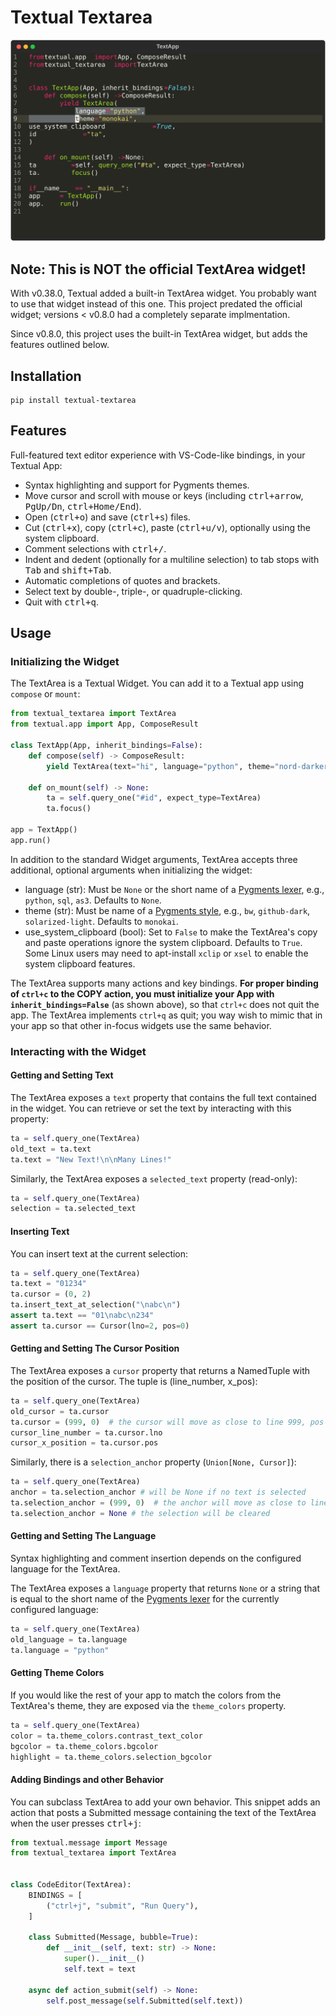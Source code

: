 # Textual Textarea
![Textual Textarea Screenshot](textarea.svg)

## Note: This is **NOT** the official TextArea widget!

With v0.38.0, Textual added a built-in TextArea widget. You probably want to use 
that widget instead of this one. This project predated the official widget; versions < v0.8.0
had a completely separate implmentation.

Since v0.8.0, this project uses the built-in TextArea widget, but adds the features outlined below.

## Installation

```
pip install textual-textarea
```

## Features
Full-featured text editor experience with VS-Code-like bindings, in your Textual App:
- Syntax highlighting and support for Pygments themes.
- Move cursor and scroll with mouse or keys (including <kbd>ctrl+arrow</kbd>, <kbd>PgUp/Dn</kbd>,  <kbd>ctrl+Home/End</kbd>).
- Open (<kbd>ctrl+o</kbd>) and save (<kbd>ctrl+s</kbd>) files.
- Cut (<kbd>ctrl+x</kbd>), copy (<kbd>ctrl+c</kbd>), paste (<kbd>ctrl+u/v</kbd>), optionally using the system clipboard.
- Comment selections with <kbd>ctrl+/</kbd>.
- Indent and dedent (optionally for a multiline selection) to tab stops with <kbd>Tab</kbd> and <kbd>shift+Tab</kbd>.
- Automatic completions of quotes and brackets.
- Select text by double-, triple-, or quadruple-clicking.
- Quit with <kbd>ctrl+q</kbd>.

## Usage

### Initializing the Widget

The TextArea is a Textual Widget. You can add it to a Textual
app using `compose` or `mount`:

```python
from textual_textarea import TextArea
from textual.app import App, ComposeResult

class TextApp(App, inherit_bindings=False):
    def compose(self) -> ComposeResult:
        yield TextArea(text="hi", language="python", theme="nord-darker", id="ta")

    def on_mount(self) -> None:
        ta = self.query_one("#id", expect_type=TextArea)
        ta.focus()

app = TextApp()
app.run()
```

In addition to the standard Widget arguments, TextArea accepts three additional, optional arguments when initializing the widget:

- language (str): Must be `None` or the short name of a [Pygments lexer](https://pygments.org/docs/lexers/), e.g., `python`, `sql`, `as3`. Defaults to `None`.
- theme (str): Must be name of a [Pygments style](https://pygments.org/styles/), e.g., `bw`, `github-dark`, `solarized-light`. Defaults to `monokai`.
- use_system_clipboard (bool): Set to `False` to make the TextArea's copy and paste operations ignore the system clipboard. Defaults to `True`. Some Linux users may need to apt-install `xclip` or `xsel` to enable the system clipboard features.

The TextArea supports many actions and key bindings. **For proper binding of `ctrl+c` to the COPY action,
you must initialize your App with `inherit_bindings=False`** (as shown above), so that `ctrl+c` does not quit the app. The TextArea implements `ctrl+q` as quit; you way wish to mimic that in your app so that other in-focus widgets use the same behavior.

### Interacting with the Widget

#### Getting and Setting Text

The TextArea exposes a `text` property that contains the full text contained in the widget. You can retrieve or set the text by interacting with this property:

```python
ta = self.query_one(TextArea)
old_text = ta.text
ta.text = "New Text!\n\nMany Lines!"
```

Similarly, the TextArea exposes a `selected_text` property (read-only):
```python
ta = self.query_one(TextArea)
selection = ta.selected_text
```

#### Inserting Text

You can insert text at the current selection:
```python
ta = self.query_one(TextArea)
ta.text = "01234"
ta.cursor = (0, 2)
ta.insert_text_at_selection("\nabc\n")
assert ta.text == "01\nabc\n234"
assert ta.cursor == Cursor(lno=2, pos=0)
```

#### Getting and Setting The Cursor Position

The TextArea exposes a `cursor` property that returns a NamedTuple with the position of the cursor. The tuple is (line_number, x_pos):

```python
ta = self.query_one(TextArea)
old_cursor = ta.cursor
ta.cursor = (999, 0)  # the cursor will move as close to line 999, pos 0 as possible
cursor_line_number = ta.cursor.lno
cursor_x_position = ta.cursor.pos
```

Similarly, there is a `selection_anchor` property (`Union[None, Cursor]`):

```python
ta = self.query_one(TextArea)
anchor = ta.selection_anchor # will be None if no text is selected
ta.selection_anchor = (999, 0)  # the anchor will move as close to line 999, pos 0 as possible
ta.selection_anchor = None # the selection will be cleared
```

#### Getting and Setting The Language

Syntax highlighting and comment insertion depends on the configured language for the TextArea.

The TextArea exposes a `language` property that returns `None` or a string that is equal to the short name of the [Pygments lexer](https://pygments.org/docs/lexers/) for the currently configured language:

```python
ta = self.query_one(TextArea)
old_language = ta.language
ta.language = "python"
```

#### Getting Theme Colors

If you would like the rest of your app to match the colors from the TextArea's theme, they are exposed via the `theme_colors` property.

```python
ta = self.query_one(TextArea)
color = ta.theme_colors.contrast_text_color
bgcolor = ta.theme_colors.bgcolor
highlight = ta.theme_colors.selection_bgcolor
```


#### Adding Bindings and other Behavior

You can subclass TextArea to add your own behavior. This snippet adds an action that posts a Submitted message containing the text of the TextArea when the user presses <kbd>ctrl+j</kbd>:

```python
from textual.message import Message
from textual_textarea import TextArea


class CodeEditor(TextArea):
    BINDINGS = [
        ("ctrl+j", "submit", "Run Query"),
    ]

    class Submitted(Message, bubble=True):
        def __init__(self, text: str) -> None:
            super().__init__()
            self.text = text

    async def action_submit(self) -> None:
        self.post_message(self.Submitted(self.text))
```
